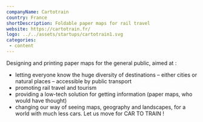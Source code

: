 ```yaml
---
companyName: Cartotrain
country: France
shortDescription: Foldable paper maps for rail travel
website: https://cartotrain.fr/
logo: ../../assets/startups/cartotrain1.svg
categories: 
 - content
---
```


Designing and printing paper maps for the general public, aimed at :
- letting everyone know the huge diversity of destinations – either cities or natural places – accessible by public transport
- promoting rail travel and tourism
- providing a low-tech solution for getting information (paper maps, who would have thought)
- changing our way of seeing maps, geography and landscapes, for a world with much less cars.
Let us move for CAR TO TRAIN !